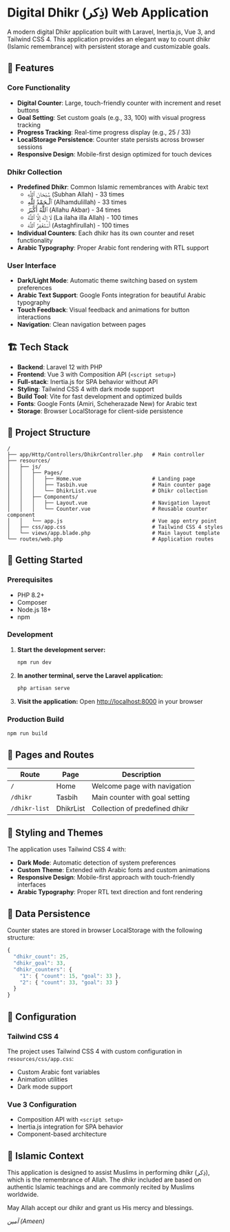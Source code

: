 # Digital Dhikr (ذِكر) Web Application

A modern digital Dhikr application built with Laravel, Inertia.js, Vue 3, and Tailwind CSS 4. This application provides an elegant way to count dhikr (Islamic remembrance) with persistent storage and customizable goals.

## 🎯 Features

### Core Functionality

-   **Digital Counter**: Large, touch-friendly counter with increment and reset buttons
-   **Goal Setting**: Set custom goals (e.g., 33, 100) with visual progress tracking
-   **Progress Tracking**: Real-time progress display (e.g., 25 / 33)
-   **LocalStorage Persistence**: Counter state persists across browser sessions
-   **Responsive Design**: Mobile-first design optimized for touch devices

### Dhikr Collection

-   **Predefined Dhikr**: Common Islamic remembrances with Arabic text
    -   سُبْحَانَ ٱللَّٰهِ (Subhan Allah) - 33 times
    -   ٱلْـحَمْدُ لِلَّٰهِ (Alhamdulillah) - 33 times
    -   ٱللَّٰهُ أَكْبَرُ (Allahu Akbar) - 34 times
    -   لَا إِلَٰهَ إِلَّا ٱللَّٰهُ (La ilaha illa Allah) - 100 times
    -   أَسْتَغْفِرُ ٱللَّٰهَ (Astaghfirullah) - 100 times
-   **Individual Counters**: Each dhikr has its own counter and reset functionality
-   **Arabic Typography**: Proper Arabic font rendering with RTL support

### User Interface

-   **Dark/Light Mode**: Automatic theme switching based on system preferences
-   **Arabic Text Support**: Google Fonts integration for beautiful Arabic typography
-   **Touch Feedback**: Visual feedback and animations for button interactions
-   **Navigation**: Clean navigation between pages

## 🏗️ Tech Stack

-   **Backend**: Laravel 12 with PHP
-   **Frontend**: Vue 3 with Composition API (`<script setup>`)
-   **Full-stack**: Inertia.js for SPA behavior without API
-   **Styling**: Tailwind CSS 4 with dark mode support
-   **Build Tool**: Vite for fast development and optimized builds
-   **Fonts**: Google Fonts (Amiri, Scheherazade New) for Arabic text
-   **Storage**: Browser LocalStorage for client-side persistence

## 📂 Project Structure

```
/
├── app/Http/Controllers/DhikrController.php   # Main controller
├── resources/
│   ├── js/
│   │   ├── Pages/
│   │   │   ├── Home.vue                       # Landing page
│   │   │   ├── Tasbih.vue                     # Main counter page
│   │   │   └── DhikrList.vue                  # Dhikr collection
│   │   ├── Components/
│   │   │   ├── Layout.vue                     # Navigation layout
│   │   │   └── Counter.vue                    # Reusable counter component
│   │   └── app.js                             # Vue app entry point
│   ├── css/app.css                            # Tailwind CSS 4 styles
│   └── views/app.blade.php                    # Main layout template
└── routes/web.php                             # Application routes
```

## 🚀 Getting Started

### Prerequisites

-   PHP 8.2+
-   Composer
-   Node.js 18+
-   npm

### Development

1. **Start the development server:**

    ```bash
    npm run dev
    ```

2. **In another terminal, serve the Laravel application:**

    ```bash
    php artisan serve
    ```

3. **Visit the application:**
   Open [http://localhost:8000](http://localhost:8000) in your browser

### Production Build

```bash
npm run build
```

## 📱 Pages and Routes

| Route          | Page      | Description                    |
| -------------- | --------- | ------------------------------ |
| `/`            | Home      | Welcome page with navigation   |
| `/dhikr`       | Tasbih    | Main counter with goal setting |
| `/dhikr-list`  | DhikrList | Collection of predefined dhikr |

## 🎨 Styling and Themes

The application uses Tailwind CSS 4 with:

-   **Dark Mode**: Automatic detection of system preferences
-   **Custom Theme**: Extended with Arabic fonts and custom animations
-   **Responsive Design**: Mobile-first approach with touch-friendly interfaces
-   **Arabic Typography**: Proper RTL text direction and font rendering

## 💾 Data Persistence

Counter states are stored in browser LocalStorage with the following structure:

```javascript
{
  "dhikr_count": 25,
  "dhikr_goal": 33,
  "dhikr_counters": {
    "1": { "count": 15, "goal": 33 },
    "2": { "count": 33, "goal": 33 }
  }
}
```

## 🔧 Configuration

### Tailwind CSS 4

The project uses Tailwind CSS 4 with custom configuration in `resources/css/app.css`:

-   Custom Arabic font variables
-   Animation utilities
-   Dark mode support

### Vue 3 Configuration

-   Composition API with `<script setup>`
-   Inertia.js integration for SPA behavior
-   Component-based architecture

## 🕌 Islamic Context

This application is designed to assist Muslims in performing dhikr (ذِكر), which is the remembrance of Allah. The dhikr included are based on authentic Islamic teachings and are commonly recited by Muslims worldwide.

May Allah accept our dhikr and grant us His mercy and blessings.

_آمين (Ameen)_
